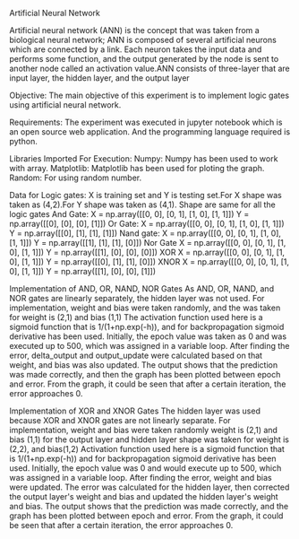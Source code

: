 Artificial Neural Network

Artificial neural network (ANN) is the concept that was taken from a biological neural network; ANN is composed of several artificial neurons which are connected by a link. 
Each neuron takes the input data and performs some function, and the output generated by the node is sent to another node called an activation value.ANN consists of three-layer that are input layer, the hidden layer, and the output layer

 Objective:
The main objective of this experiment is to implement logic gates using artificial neural network.

Requirements:
The experiment was executed in jupyter notebook which is an open source web application. And the programming language required is python.

Libraries Imported For Execution:
Numpy:  Numpy has been used to work with array.
Matplotlib: Matplotlib has been used for ploting the graph.
Random: For using random number.

Data for Logic gates:
X is training set and Y is testing set.For X shape was taken as (4,2).For Y shape was taken as (4,1). Shape are same for all the logic gates
And Gate:
X = np.array([[0, 0], [0, 1], [1, 0], [1, 1]])
Y = np.array([[0], [0], [0], [1]])
Or Gate:
X = np.array([[0, 0], [0, 1], [1, 0], [1, 1]])
Y = np.array([[0], [1], [1], [1]])
Nand gate:
X = np.array([[0, 0], [0, 1], [1, 0], [1, 1]]) 
Y = np.array([[1], [1], [1], [0]])
Nor Gate
X = np.array([[0, 0], [0, 1], [1, 0], [1, 1]]) 
Y = np.array([[1], [0], [0], [0]])
XOR
X = np.array([[0, 0], [0, 1], [1, 0], [1, 1]]) 
Y = np.array([[0], [1], [1], [0]])
XNOR
X = np.array([[0, 0], [0, 1], [1, 0], [1, 1]]) 
Y = np.array([[1], [0], [0], [1]])

Implementation of AND, OR, NAND, NOR Gates
As AND, OR, NAND, and NOR gates are linearly separately, the hidden layer was not used. For implementation, weight and bias were taken randomly, and the was taken for weight is (2,1) and bias (1,1) 
The activation function used here is a sigmoid function that is 1/(1+np.exp(-h)), and for backpropagation sigmoid derivative has been used. Initially, the epoch value was taken as 0 and was executed up to 500, which was assigned 
in a variable loop. After finding the error, delta_output and output_update were calculated based on that weight, and bias was also updated. The output shows that the prediction was made correctly, and then the graph has 
been plotted between epoch and error. From the graph, it could be seen that after a certain iteration, the error approaches 0.

Implementation of XOR and XNOR Gates
The hidden layer was used because XOR and XNOR gates are not linearly separate. For implementation, weight and bias were taken randomly weight is (2,1) and bias (1,1) for the output layer and hidden layer shape was taken 
for weight is (2,2), and bias(1,2) Activation function used here is a sigmoid function that is 1/(1+np.exp(-h)) and for backpropagation sigmoid derivative has been used. Initially, the epoch value was 0 and 
would execute up to 500, which was assigned in a variable loop. After finding the error, weight and bias were updated. The error was calculated for the hidden layer, then corrected the output layer's weight and bias and updated the hidden layer's weight and bias. The output shows that the prediction was made correctly, and the graph has been plotted between epoch and error. From the graph, it could be seen that after a certain iteration, the
error approaches 0.